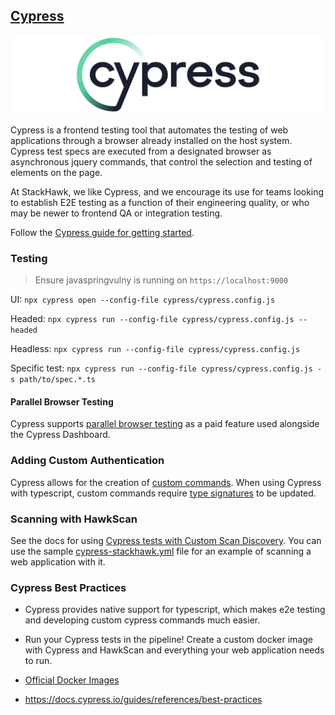 ## [Cypress](https://www.cypress.io/)

![Cypress](../images/cypress-banner.png)

Cypress is a frontend testing tool that automates the testing of web applications through a browser already installed on the host system. Cypress test specs are executed from a designated browser as asynchronous jquery commands, that control the selection and testing of elements on the page.

At StackHawk, we like Cypress, and we encourage its use for teams looking to establish E2E testing as a function of their engineering quality, or who may be newer to frontend QA or integration testing.

Follow the [Cypress guide for getting started](https://docs.cypress.io/guides/getting-started/installing-cypress).

### Testing

> Ensure javaspringvulny is running on `https://localhost:9000`

UI: `npx cypress open --config-file cypress/cypress.config.js`

Headed: `npx cypress run --config-file cypress/cypress.config.js --headed`

Headless: `npx cypress run --config-file cypress/cypress.config.js`

Specific test: `npx cypress run --config-file cypress/cypress.config.js -s path/to/spec.*.ts`

#### Parallel Browser Testing

Cypress supports [parallel browser testing](https://docs.cypress.io/guides/guides/parallelization#Turning-on-parallelization) as a paid feature used alongside the Cypress Dashboard.

### Adding Custom Authentication

Cypress allows for the creation of [custom commands](https://github.com/stackhawk/stackhawk-custom-image/blob/main/integrations/cypress/support/commands.ts). When using Cypress with typescript, custom commands require [type signatures](https://github.com/stackhawk/stackhawk-custom-image/blob/main/integrations/cypress/support/index.d.ts) to be updated.

### Scanning with HawkScan

See the docs for using [Cypress tests with Custom Scan Discovery](https://docs.stackhawk.com/hawkscan/scan-discovery/custom.html). You can use the sample [cypress-stackhawk.yml](./cypress/cypress-stackhawk.yml) file for an example of scanning a web application with it.

### Cypress Best Practices

* Cypress provides native support for typescript, which makes e2e testing and developing custom cypress commands much easier.

* Run your Cypress tests in the pipeline! Create a custom docker image with Cypress and HawkScan and everything your web application needs to run.

* [Official Docker Images](https://github.com/cypress-io/cypress-docker-images)

* https://docs.cypress.io/guides/references/best-practices